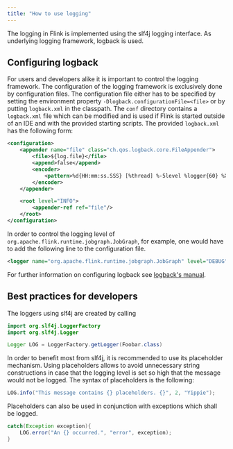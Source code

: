 ```yaml
---
title: "How to use logging"
---
```


The logging in Flink is implemented using the slf4j logging interface. As underlying logging framework, logback is used.

## Configuring logback

For users and developers alike it is important to control the logging framework. 
The configuration of the logging framework is exclusively done by configuration files.
The configuration file either has to be specified by setting the environment property `-Dlogback.configurationFile=<file>` or by putting `logback.xml` in the classpath.
The `conf` directory contains a `logback.xml` file which can be modified and is used if Flink is started outside of an IDE and with the provided starting scripts.
The provided `logback.xml` has the following form:

``` xml
<configuration>
    <appender name="file" class="ch.qos.logback.core.FileAppender">
        <file>${log.file}</file>
        <append>false</append>
        <encoder>
            <pattern>%d{HH:mm:ss.SSS} [%thread] %-5level %logger{60} %X{sourceThread} - %msg%n</pattern>
        </encoder>
    </appender>

    <root level="INFO">
        <appender-ref ref="file"/>
    </root>
</configuration>
```

In order to control the logging level of `org.apache.flink.runtime.jobgraph.JobGraph`, for example, one would have to add the following line to the configuration file.
``` xml
<logger name="org.apache.flink.runtime.jobgraph.JobGraph" level="DEBUG"/>
```

For further information on configuring logback see [logback's manual](http://logback.qos.ch/manual/configuration.html).

## Best practices for developers

The loggers using slf4j are created by calling
``` java
import org.slf4j.LoggerFactory
import org.slf4j.Logger

Logger LOG = LoggerFactory.getLogger(Foobar.class)
```

In order to benefit most from slf4j, it is recommended to use its placeholder mechanism.
Using placeholders allows to avoid unnecessary string constructions in case that the logging level is set so high that the message would not be logged.
The syntax of placeholders is the following:
``` java
LOG.info("This message contains {} placeholders. {}", 2, "Yippie");
```

Placeholders can also be used in conjunction with exceptions which shall be logged.

``` java
catch(Exception exception){
	LOG.error("An {} occurred.", "error", exception);
}